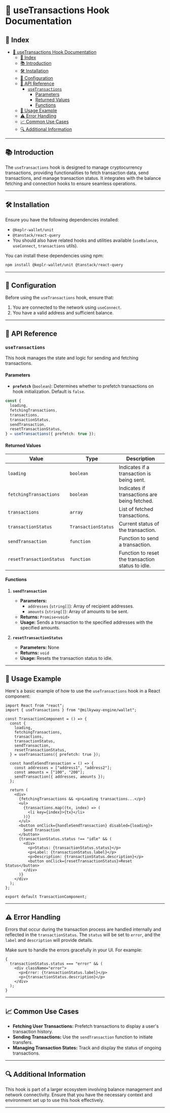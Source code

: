 # 🔄 useTransactions Hook Documentation

## 📜 Index

- [🔄 useTransactions Hook Documentation](#-usetransactions-hook-documentation)
  - [📜 Index](#-index)
  - [📚 Introduction](#-introduction)
  - [🛠 Installation](#-installation)
  - [🔧 Configuration](#-configuration)
  - [📖 API Reference](#-api-reference)
    - [`useTransactions`](#usetransactions)
      - [Parameters](#parameters)
      - [Returned Values](#returned-values)
      - [Functions](#functions)
  - [📘 Usage Example](#-usage-example)
  - [⚠️ Error Handling](#️-error-handling)
  - [📈 Common Use Cases](#-common-use-cases)
  - [🔍 Additional Information](#-additional-information)

---

## 📚 Introduction

The `useTransactions` hook is designed to manage cryptocurrency transactions, providing functionalities to fetch transaction data, send transactions, and manage transaction status. It integrates with the balance fetching and connection hooks to ensure seamless operations.

---

## 🛠 Installation

Ensure you have the following dependencies installed:

- `@keplr-wallet/unit`
- `@tanstack/react-query`
- You should also have related hooks and utilities available (`useBalance`, `useConnect`, `transactions` utils).

You can install these dependencies using npm:

```bash
npm install @keplr-wallet/unit @tanstack/react-query
```

---

## 🔧 Configuration

Before using the `useTransactions` hook, ensure that:

1. You are connected to the network using `useConnect`.
2. You have a valid address and sufficient balance.

---

## 📖 API Reference

### `useTransactions`

This hook manages the state and logic for sending and fetching transactions.

#### Parameters

- **`prefetch`** (`boolean`): Determines whether to prefetch transactions on hook initialization. Default is `false`.

```typescript
const {
  loading,
  fetchingTransactions,
  transactions,
  transactionStatus,
  sendTransaction,
  resetTransactionStatus,
} = useTransactions({ prefetch: true });
```

#### Returned Values

| Value                    | Type                | Description                                       |
| ------------------------ | ------------------- | ------------------------------------------------- |
| `loading`                | `boolean`           | Indicates if a transaction is being sent.         |
| `fetchingTransactions`   | `boolean`           | Indicates if transactions are being fetched.      |
| `transactions`           | `array`             | List of fetched transactions.                     |
| `transactionStatus`      | `TransactionStatus` | Current status of the transaction.                |
| `sendTransaction`        | `function`          | Function to send a transaction.                   |
| `resetTransactionStatus` | `function`          | Function to reset the transaction status to idle. |

#### Functions

1. **`sendTransaction`**

   - **Parameters:**
     - `addresses` (`string[]`): Array of recipient addresses.
     - `amounts` (`string[]`): Array of amounts to be sent.
   - **Returns:** `Promise<void>`
   - **Usage:** Sends a transaction to the specified addresses with the specified amounts.

2. **`resetTransactionStatus`**
   - **Parameters:** None
   - **Returns:** `void`
   - **Usage:** Resets the transaction status to idle.

---

## 📘 Usage Example

Here's a basic example of how to use the `useTransactions` hook in a React component:

```tsx
import React from "react";
import { useTransactions } from "@milkyway-engine/wallet";

const TransactionComponent = () => {
  const {
    loading,
    fetchingTransactions,
    transactions,
    transactionStatus,
    sendTransaction,
    resetTransactionStatus,
  } = useTransactions({ prefetch: true });

  const handleSendTransaction = () => {
    const addresses = ["address1", "address2"];
    const amounts = ["100", "200"];
    sendTransaction({ addresses, amounts });
  };

  return (
    <div>
      {fetchingTransactions && <p>Loading transactions...</p>}
      <ul>
        {transactions.map((tx, index) => (
          <li key={index}>{tx}</li>
        ))}
      </ul>
      <button onClick={handleSendTransaction} disabled={loading}>
        Send Transaction
      </button>
      {transactionStatus.status !== "idle" && (
        <div>
          <p>Status: {transactionStatus.status}</p>
          <p>Label: {transactionStatus.label}</p>
          <p>Description: {transactionStatus.description}</p>
          <button onClick={resetTransactionStatus}>Reset Status</button>
        </div>
      )}
    </div>
  );
};

export default TransactionComponent;
```

---

## ⚠️ Error Handling

Errors that occur during the transaction process are handled internally and reflected in the `transactionStatus`. The `status` will be set to `error`, and the `label` and `description` will provide details.

Make sure to handle the errors gracefully in your UI. For example:

```tsx
{
  transactionStatus.status === "error" && (
    <div className="error">
      <p>Error: {transactionStatus.label}</p>
      <p>{transactionStatus.description}</p>
    </div>
  );
}
```

---

## 📈 Common Use Cases

- **Fetching User Transactions:** Prefetch transactions to display a user's transaction history.
- **Sending Transactions:** Use the `sendTransaction` function to initiate transfers.
- **Managing Transaction States:** Track and display the status of ongoing transactions.

---

## 🔍 Additional Information

This hook is part of a larger ecosystem involving balance management and network connectivity. Ensure that you have the necessary context and environment set up to use this hook effectively.

---
